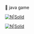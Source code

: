 🥭 java game

[![N|Solid](https://www.gotop.com.tw/Waweb2004/WawebImages/BookXL/ACG003400.jpg )](https://github.com/SuWeizhe1124/java-game)

[![N|Solid](https://payment.ecpay.com.tw/Upload/QRCode/202404/QRCode_fd0ad7b3-d533-4c65-b6d1-d1fc9aec13be.png)](https://p.ecpay.com.tw/3B20AB6)
